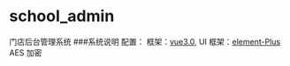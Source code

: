 # school_admin

门店后台管理系统 ###系统说明
配置：
框架：[vue3.0](https://vue3js.cn/docs/zh/),
UI 框架：[element-Plus](https://element-plus.gitee.io/#/zh-CN)
AES 加密
